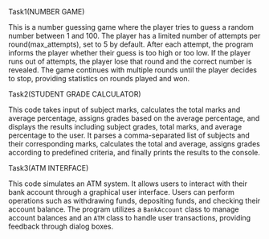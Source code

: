 Task1(NUMBER GAME)

This is a number guessing game where the player tries to guess a random number between 1 and 100. 
The player has a limited number of attempts per round(max_attempts), set to 5 by default. 
After each attempt, the program informs the player whether their guess is too high or too low.
If the player runs out of attempts, the player lose that round and the correct number is revealed. 
The game continues with multiple rounds until the player decides to stop, providing statistics on rounds played and won.

Task2(STUDENT GRADE CALCULATOR)

This code takes input of subject marks, calculates the total marks and average percentage, assigns grades based on the average percentage,
and displays the results including subject grades, total marks, and average percentage to the user.
It parses a comma-separated list of subjects and their corresponding marks, calculates the total and average,
assigns grades according to predefined criteria, and finally prints the results to the console.

Task3(ATM INTERFACE)

This code simulates an ATM system. It allows users to interact with their bank account through a graphical user interface.
Users can perform operations such as withdrawing funds, depositing funds, and checking their account balance. 
The program utilizes a `BankAccount` class to manage account balances and an `ATM` class to handle user transactions, providing feedback through dialog boxes.
